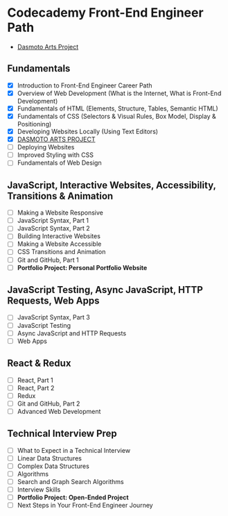 # Codecademy Front-End Engineer Path
- [Dasmoto Arts Project](/codecademy/DasmotoArts/)

## Fundamentals
- [x] Introduction to Front-End Engineer Career Path
- [x] Overview of Web Development (What is the Internet, What is Front-End Development)
- [x] Fundamentals of HTML (Elements, Structure, Tables, Semantic HTML)
- [x] Fundamentals of CSS (Selectors & Visual Rules, Box Model, Display & Positioning)
- [x] Developing Websites Locally (Using Text Editors)
- [x] [DASMOTO ARTS PROJECT](/codecademy/DasmotoArts/)
- [ ] Deploying Websites
- [ ] Improved Styling with CSS
- [ ] Fundamentals of Web Design

## JavaScript, Interactive Websites, Accessibility, Transitions & Animation
- [ ] Making a Website Responsive
- [ ] JavaScript Syntax, Part 1
- [ ] JavaScript Syntax, Part 2
- [ ] Building Interactive Websites
- [ ] Making a Website Accessible
- [ ] CSS Transitions and Animation
- [ ] Git and GitHub, Part 1
- [ ] **Portfolio Project: Personal Portfolio Website**

## JavaScript Testing, Async JavaScript, HTTP Requests, Web Apps
- [ ] JavaScript Syntax, Part 3
- [ ] JavaScript Testing
- [ ] Async JavaScript and HTTP Requests
- [ ] Web Apps

## React & Redux
- [ ] React, Part 1
- [ ] React, Part 2
- [ ] Redux
- [ ] Git and GitHub, Part 2
- [ ] Advanced Web Development

## Technical Interview Prep
- [ ] What to Expect in a Technical Interview
- [ ] Linear Data Structures
- [ ] Complex Data Structures
- [ ] Algorithms
- [ ] Search and Graph Search Algorithms
- [ ] Interview Skills
- [ ] **Portfolio Project: Open-Ended Project**
- [ ] Next Steps in Your Front-End Engineer Journey